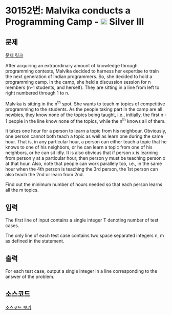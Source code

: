 # 30152번: Malvika conducts a Programming Camp - <img src="https://static.solved.ac/tier_small/8.svg" style="height:20px" /> Silver III

<!-- performance -->

<!-- 문제 제출 후 깃허브에 푸시를 했을 때 제출한 코드의 성능이 입력될 공간입니다.-->

<!-- end -->

## 문제

[문제 링크](https://boj.kr/30152)


<p>After acquiring an extraordinary amount of knowledge through programming contests, Malvika decided to harness her expertise to train the next generation of Indian programmers. So, she decided to hold a programming camp. In the camp, she held a discussion session for n members (n-1 students, and herself). They are sitting in a line from left to right numbered through 1 to n.</p>

<p>Malvika is sitting in the n<sup>th</sup> spot. She wants to teach m topics of competitive programming to the students. As the people taking part in the camp are all newbies, they know none of the topics being taught, i.e., initially, the first n - 1 people in the line know none of the topics, while the n<sup>th</sup> knows all of them.</p>

<p>It takes one hour for a person to learn a topic from his neighbour. Obviously, one person cannot both teach a topic as well as learn one during the same hour. That is, in any particular hour, a person can either teach a topic that he knows to one of his neighbors, or he can learn a topic from one of his neighbors, or he can sit idly. It is also obvious that if person x is learning from person y at a particular hour, then person y must be teaching person x at that hour. Also, note that people can work parallely too, i.e., in the same hour when the 4th person is teaching the 3rd person, the 1st person can also teach the 2nd or learn from 2nd.</p>

<p>Find out the minimum number of hours needed so that each person learns all the m topics.</p>



## 입력


<p style="display: block; width: 0px; height: 0px; padding: 0px; border: 0px; margin: 0px; position: absolute; top: 0px; left: -9999px; opacity: 0; overflow: hidden;"> </p>

<p>The first line of input contains a single integer T denoting number of test cases.</p>

<p>The only line of each test case contains two space separated integers n, m as defined in the statement.</p>

<p style="display: block; width: 0px; height: 0px; padding: 0px; border: 0px; margin: 0px; position: absolute; top: 0px; left: -9999px; opacity: 0; overflow: hidden;"> </p>



## 출력


<p>For each test case, output a single integer in a line corresponding to the answer of the problem.</p>



## 소스코드

[소스코드 보기](Main.java)